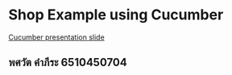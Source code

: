 # Shop Example using Cucumber

[Cucumber presentation slide](https://github.com/ladyusa/cucumber-atm/blob/master/cucumber.pdf)

## พศวัต คำภีระ 6510450704
